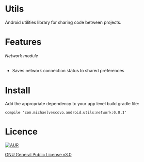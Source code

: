 # Utils
Android utilities library for sharing code between projects.

# Features
###### Network module

- Saves network connection status to shared preferences.

# Install
Add the appropriate dependency to your app level build.gradle file:
~~~
compile 'com.michaelvescovo.android.utils:network:0.0.1'
~~~

# Licence
[![AUR](https://img.shields.io/aur/license/yaourt.svg)]()

[GNU General Public License v3.0](http://choosealicense.com/licenses/gpl-3.0/)